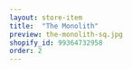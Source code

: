 ```yaml
---
layout: store-item
title:  "The Monolith"
preview: the-monolith-sq.jpg
shopify_id: 99364732958
order: 2
---
```


